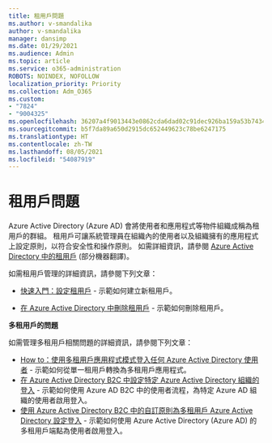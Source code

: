 ```yaml
---
title: 租用戶問題
ms.author: v-smandalika
author: v-smandalika
manager: dansimp
ms.date: 01/29/2021
ms.audience: Admin
ms.topic: article
ms.service: o365-administration
ROBOTS: NOINDEX, NOFOLLOW
localization_priority: Priority
ms.collection: Adm_O365
ms.custom:
- "7824"
- "9004325"
ms.openlocfilehash: 36207a4f9013443e0862cda6dad02c91dec926ba159a53b7434c261e4e719959
ms.sourcegitcommit: b5f7da89a650d2915dc652449623c78be6247175
ms.translationtype: HT
ms.contentlocale: zh-TW
ms.lasthandoff: 08/05/2021
ms.locfileid: "54087919"
---
```

# <a name="issues-with-tenants"></a>租用戶問題

Azure Active Directory (Azure AD) 會將使用者和應用程式等物件組織成稱為租用戶的群組。 租用戶可讓系統管理員在組織內的使用者以及組織擁有的應用程式上設定原則，以符合安全性和操作原則。 如需詳細資訊，請參閱 [Azure Active Directory 中的租用戶](https://docs.microsoft.com/azure/active-directory/develop/single-and-multi-tenant-apps) (部分機器翻譯)。

如需租用戶管理的詳細資訊，請參閱下列文章：

- [快速入門：設定租用戶](https://docs.microsoft.com/azure/active-directory/develop/quickstart-create-new-tenant) - 示範如何建立新租用戶。

- [在 Azure Active Directory 中刪除租用戶](https://docs.microsoft.com/azure/active-directory/enterprise-users/directory-delete-howto) - 示範如何刪除租用戶。

**多租用戶的問題**

如需管理多租用戶相關問題的詳細資訊，請參閱下列文章：

- [How to：使用多租用戶應用程式模式登入任何 Azure Active Directory 使用者](https://docs.microsoft.com/azure/active-directory/develop/howto-convert-app-to-be-multi-tenant) - 示範如何從單一租用戶轉換為多租用戶應用程式。
- [在 Azure Active Directory B2C 中設定特定 Azure Active Directory 組織的登入](https://docs.microsoft.com/azure/active-directory-b2c/identity-provider-azure-ad-single-tenant?pivots=b2c-user-flow) - 示範如何使用 Azure AD B2C 中的使用者流程，為特定 Azure AD 組織的使用者啟用登入。
- [使用 Azure Active Directory B2C 中的自訂原則為多租用戶 Azure Active Directory 設定登入](https://docs.microsoft.com/azure/active-directory-b2c/identity-provider-azure-ad-multi-tenant?pivots=b2c-custom-policy) - 示範如何使用 Azure Active Directory (Azure AD)  的多租用戶端點為使用者啟用登入。






